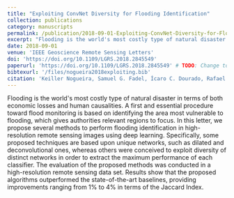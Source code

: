 ```yaml
---
title: "Exploiting ConvNet Diversity for Flooding Identification"
collection: publications
category: manuscripts
permalink: /publication/2018-09-01-Exploiting-ConvNet-Diversity-for-Flooding-Identification
excerpt: "Flooding is the world's most costly type of natural disaster in terms of both economic losses and human causalities. A first and essential procedure toward flood monitoring is based on identifying the area most vulnerable to flooding, which gives authorities relevant regions to focus. In this letter, we propose several methods to perform flooding identification in high-resolution remote sensing images using deep learning."
date: 2018-09-01
venue: 'IEEE Geoscience Remote Sensing Letters'
doi: 'https://doi.org/10.1109/LGRS.2018.2845549'
paperurl: 'https://doi.org/10.1109/LGRS.2018.2845549' # TODO: Change to local file
bibtexurl: '/files/nogueira2018exploiting.bib'
citation: 'Keiller Nogueira, Samuel G. Fadel, Ícaro C. Dourado, Rafael de Oliveira Werneck, Javier A. V. Muñoz, Otávio A. B. Penatti, Rodrigo Tripodi Calumby, Lin Tzy Li, Jefersson A. dos Santos, and Ricardo da Silva Torres. Exploiting convnet diversity for flooding identification. IEEE Geosci. Remote Sensing Lett., 15(9):1446–1450, 2018.'
---
```


Flooding is the world's most costly type of natural disaster in terms of both economic losses and human causalities. A first and essential procedure toward flood monitoring is based on identifying the area most vulnerable to flooding, which gives authorities relevant regions to focus. In this letter, we propose several methods to perform flooding identification in high-resolution remote sensing images using deep learning. Specifically, some proposed techniques are based upon unique networks, such as dilated and deconvolutional ones, whereas others were conceived to exploit diversity of distinct networks in order to extract the maximum performance of each classifier. The evaluation of the proposed methods was conducted in a high-resolution remote sensing data set. Results show that the proposed algorithms outperformed the state-of-the-art baselines, providing improvements ranging from 1% to 4% in terms of the Jaccard Index.